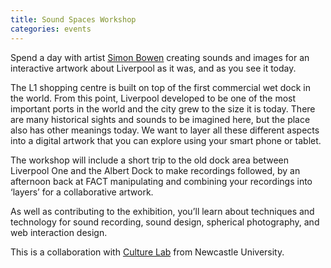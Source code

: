 ```yaml
---
title: Sound Spaces Workshop
categories: events
---
```

Spend a day with artist [Simon Bowen](http://www.simon-bowen.com/) creating sounds and images for an interactive artwork about Liverpool as it was, and as you see it today.

The L1 shopping centre is built on top of the first commercial wet dock in the world. From this point, Liverpool developed to be one of the most important ports in the world and the city grew to the size it is today. There are many historical sights and sounds to be imagined here, but the place also has other meanings today. We want to layer all these different aspects into a digital artwork that you can explore using your smart phone or tablet. 

The workshop will include a short trip to the old dock area between Liverpool One and the Albert Dock to make recordings followed, by an afternoon back at FACT manipulating and combining your recordings into ‘layers’ for a collaborative artwork.

As well as contributing to the exhibition, you’ll learn about techniques and technology for sound recording, sound design, spherical photography, and web interaction design.

This is a collaboration with [Culture Lab](http://www.ncl.ac.uk/culturelab/) from Newcastle University.
